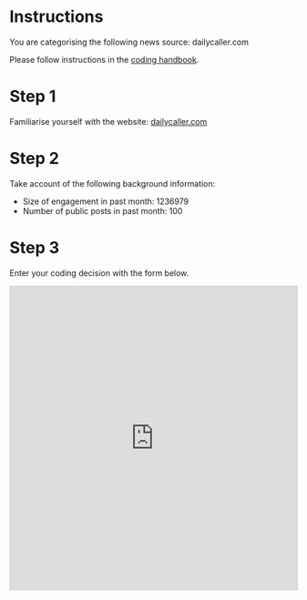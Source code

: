 # Instructions

You are categorising the following news source: dailycaller.com

Please follow instructions in the [coding handbook](http://comprop.oii.ox.ac.uk/).

# Step 1

Familiarise yourself with the website: [dailycaller.com](dailycaller.com)

# Step 2

Take account of the following background information:

* Size of engagement in past month: 1236979
* Number of public posts in past month: 100

# Step 3

Enter your coding decision with the form below.

<iframe class="airtable-embed"
    src="https://airtable.com/embed/shra38QF3aALor26z?backgroundColor=blue&prefill_Media_source=&prefill_Coder=Alice" frameborder="0"
    onmousewheel="" width="100%" height="533" style="background: transparent; border: 1px solid #ccc;"></iframe>